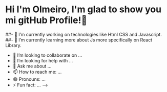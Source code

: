 # Hi I'm Olmeiro, I'm glad to show you mi gitHub Profile!👋

##- 🔭 I’m currently working on technologies like Html CSS and Javascript.
##- 🌱 I’m currently learning more about Js more specifically on React Library. 
- 👯 I’m looking to collaborate on ...
- 🤔 I’m looking for help with ...
- 💬 Ask me about ...
- 📫 How to reach me: ...
- 😄 Pronouns: ...
- ⚡ Fun fact: ...
-->
